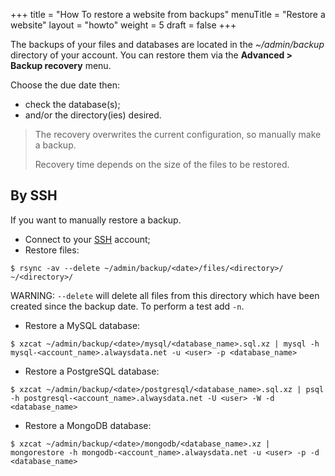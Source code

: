 +++
title = "How To restore a website from backups"
menuTitle = "Restore a website"
layout = "howto"
weight = 5
draft = false
+++

The backups of your files and databases are located in the _~/admin/backup_ directory of your account.  You can restore them via the **Advanced > Backup recovery** menu.

Choose the due date then:

- check the database(s);
- and/or the directory(ies) desired.


> The recovery overwrites the current configuration, so manually make a backup.
>
> Recovery time depends on the size of the files to be restored.


## By SSH

If you want to manually restore a backup.

- Connect to your [SSH]() account;
- Restore files:

```
$ rsync -av --delete ~/admin/backup/<date>/files/<directory>/ ~/<directory>/
```

WARNING: `--delete` will delete all files from this directory which have been created since the backup date.
To perform a test add `-n`.

- Restore a MySQL database:

```
$ xzcat ~/admin/backup/<date>/mysql/<database_name>.sql.xz | mysql -h mysql-<account_name>.alwaysdata.net -u <user> -p <database_name>
```

- Restore a PostgreSQL database:

```
$ xzcat ~/admin/backup/<date>/postgresql/<database_name>.sql.xz | psql -h postgresql-<account_name>.alwaysdata.net -U <user> -W -d <database_name>
```

- Restore a MongoDB database:

```
$ xzcat ~/admin/backup/<date>/mongodb/<database_name>.xz | mongorestore -h mongodb-<account_name>.alwaysdata.net -u <user> -p -d <database_name>
```

